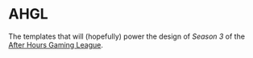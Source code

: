 # AHGL

The templates that will (hopefully) power the design of _Season 3_ of the [After Hours Gaming League][ahgl].

[ahgl]: http://ahgl.tv

